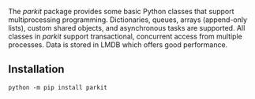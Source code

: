 The *parkit* package provides some basic Python classes that support multiprocessing programming. Dictionaries, queues, arrays (append-only lists), custom shared objects, and asynchronous tasks are supported. All classes in *parkit* support transactional, concurrent access from multiple processes. Data is stored in LMDB which offers good performance.

## Installation

```
python -m pip install parkit
```
